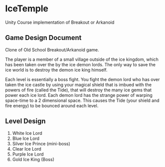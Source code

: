 # IceTemple

Unity Course implementation of Breakout or Arkanoid

## Game Design Document

Clone of Old School Breakout/Arkanoid game.

The player is a member of a small village outside of the ice kingdom, which has been taken over the by the ice demon lords.
The only way to save the ice world is to destroy the demon ice king himself.

Each level is essentially a boss fight. You fight the demon lord who has over taken the ice castle by using your magical shield
that is imbued with the powers of fire (called the Tide), that will destroy the many ice gems that power each ice lord. Each 
demon lord has the strange power of warping space-time to a 2 dimensional space. This causes the Tide (your shield and fire 
energy) to be bounced around each level.

## Level Design

1. White Ice Lord
2. Blue Ice Lord
3. Silver Ice Prince (mini-boss)
4. Clear Ice Lord
5. Purple Ice Lord
6. Gold Ice King (Boss)
